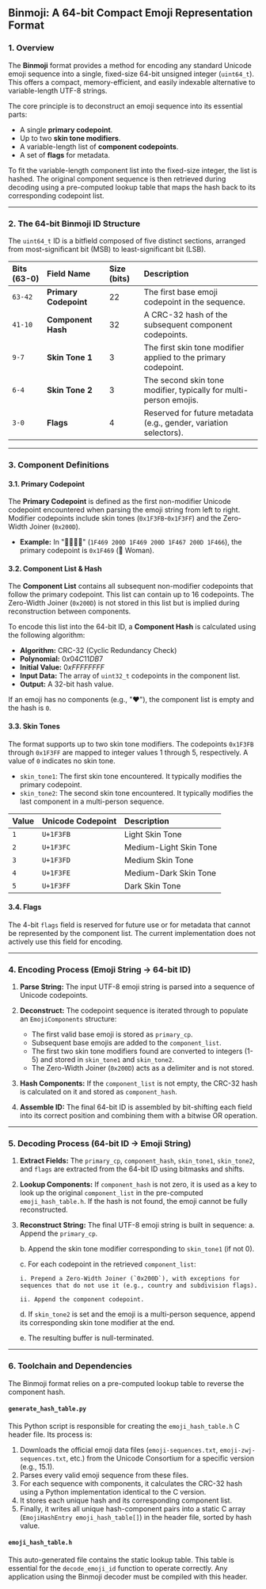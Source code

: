 ## **Binmoji: A 64-bit Compact Emoji Representation Format**

### 1. Overview

The **Binmoji** format provides a method for encoding any standard Unicode emoji sequence into a single, fixed-size 64-bit unsigned integer (`uint64_t`). This offers a compact, memory-efficient, and easily indexable alternative to variable-length UTF-8 strings.

The core principle is to deconstruct an emoji sequence into its essential parts:
* A single **primary codepoint**.
* Up to two **skin tone modifiers**.
* A variable-length list of **component codepoints**.
* A set of **flags** for metadata.

To fit the variable-length component list into the fixed-size integer, the list is hashed. The original component sequence is then retrieved during decoding using a pre-computed lookup table that maps the hash back to its corresponding codepoint list.

---

### 2. The 64-bit Binmoji ID Structure

The `uint64_t` ID is a bitfield composed of five distinct sections, arranged from most-significant bit (MSB) to least-significant bit (LSB).

| Bits (63-0) | Field Name | Size (bits) | Description |
| :--- | :--- | :--- | :--- |
| `63-42` | **Primary Codepoint** | 22 | The first base emoji codepoint in the sequence. |
| `41-10` | **Component Hash** | 32 | A CRC-32 hash of the subsequent component codepoints. |
| `9-7` | **Skin Tone 1** | 3 | The first skin tone modifier applied to the primary codepoint. |
| `6-4` | **Skin Tone 2** | 3 | The second skin tone modifier, typically for multi-person emojis. |
| `3-0` | **Flags** | 4 | Reserved for future metadata (e.g., gender, variation selectors). |



---

### 3. Component Definitions

#### 3.1. Primary Codepoint
The **Primary Codepoint** is defined as the first non-modifier Unicode codepoint encountered when parsing the emoji string from left to right. Modifier codepoints include skin tones (`0x1F3FB`-`0x1F3FF`) and the Zero-Width Joiner (`0x200D`).

* **Example:** In "👩‍👩‍👧‍👦" (`1F469 200D 1F469 200D 1F467 200D 1F466`), the primary codepoint is `0x1F469` (👩 Woman).

#### 3.2. Component List & Hash
The **Component List** contains all subsequent non-modifier codepoints that follow the primary codepoint. This list can contain up to 16 codepoints. The Zero-Width Joiner (`0x200D`) is not stored in this list but is implied during reconstruction between components.

To encode this list into the 64-bit ID, a **Component Hash** is calculated using the following algorithm:

* **Algorithm:** CRC-32 (Cyclic Redundancy Check)
* **Polynomial:** $0x04C11DB7$
* **Initial Value:** $0xFFFFFFFF$
* **Input Data:** The array of `uint32_t` codepoints in the component list.
* **Output:** A 32-bit hash value.

If an emoji has no components (e.g., "❤️"), the component list is empty and the hash is `0`.

#### 3.3. Skin Tones
The format supports up to two skin tone modifiers. The codepoints `0x1F3FB` through `0x1F3FF` are mapped to integer values 1 through 5, respectively. A value of `0` indicates no skin tone.

* `skin_tone1`: The first skin tone encountered. It typically modifies the primary codepoint.
* `skin_tone2`: The second skin tone encountered. It typically modifies the last component in a multi-person sequence.

| Value | Unicode Codepoint | Description |
| :--- | :--- | :--- |
| `1` | `U+1F3FB` | Light Skin Tone |
| `2` | `U+1F3FC` | Medium-Light Skin Tone |
| `3` | `U+1F3FD` | Medium Skin Tone |
| `4` | `U+1F3FE` | Medium-Dark Skin Tone |
| `5` | `U+1F3FF` | Dark Skin Tone |

#### 3.4. Flags
The 4-bit `flags` field is reserved for future use or for metadata that cannot be represented by the component list. The current implementation does not actively use this field for encoding.

---

### 4. Encoding Process (Emoji String → 64-bit ID)

1.  **Parse String:** The input UTF-8 emoji string is parsed into a sequence of Unicode codepoints.
2.  **Deconstruct:** The codepoint sequence is iterated through to populate an `EmojiComponents` structure:
    * The first valid base emoji is stored as `primary_cp`.
    * Subsequent base emojis are added to the `component_list`.
    * The first two skin tone modifiers found are converted to integers (1-5) and stored in `skin_tone1` and `skin_tone2`.
    * The Zero-Width Joiner (`0x200D`) acts as a delimiter and is not stored.

3.  **Hash Components:** If the `component_list` is not empty, the CRC-32 hash is calculated on it and stored as `component_hash`.
4.  **Assemble ID:** The final 64-bit ID is assembled by bit-shifting each field into its correct position and combining them with a bitwise OR operation.

---

### 5. Decoding Process (64-bit ID → Emoji String)

1.  **Extract Fields:** The `primary_cp`, `component_hash`, `skin_tone1`, `skin_tone2`, and `flags` are extracted from the 64-bit ID using bitmasks and shifts.
2.  **Lookup Components:** If `component_hash` is not zero, it is used as a key to look up the original `component_list` in the pre-computed `emoji_hash_table.h`. If the hash is not found, the emoji cannot be fully reconstructed.
3.  **Reconstruct String:** The final UTF-8 emoji string is built in sequence:
    a. Append the `primary_cp`.

    b. Append the skin tone modifier corresponding to `skin_tone1` (if not 0).

    c. For each codepoint in the retrieved `component_list`:

        i. Prepend a Zero-Width Joiner (`0x200D`), with exceptions for sequences that do not use it (e.g., country and subdivision flags).

        ii. Append the component codepoint.

    d. If `skin_tone2` is set and the emoji is a multi-person sequence, append its corresponding skin tone modifier at the end.

    e. The resulting buffer is null-terminated.

---

### 6. Toolchain and Dependencies

The Binmoji format relies on a pre-computed lookup table to reverse the component hash.

#### `generate_hash_table.py`
This Python script is responsible for creating the `emoji_hash_table.h` C header file. Its process is:

1.  Downloads the official emoji data files (`emoji-sequences.txt`, `emoji-zwj-sequences.txt`, etc.) from the Unicode Consortium for a specific version (e.g., 15.1).
2.  Parses every valid emoji sequence from these files.
3.  For each sequence with components, it calculates the CRC-32 hash using a Python implementation identical to the C version.
4.  It stores each unique hash and its corresponding component list.
5.  Finally, it writes all unique hash-component pairs into a static C array (`EmojiHashEntry emoji_hash_table[]`) in the header file, sorted by hash value.

#### `emoji_hash_table.h`
This auto-generated file contains the static lookup table. This table is essential for the `decode_emoji_id` function to operate correctly. Any application using the Binmoji decoder must be compiled with this header.
